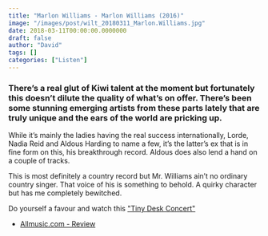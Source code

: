 ```yaml
---
title: "Marlon Williams - Marlon Williams (2016)"
image: "/images/post/wilt_20180311_Marlon.Williams.jpg"
date: 2018-03-11T00:00:00.0000000
draft: false
author: "David"
tags: []
categories: ["Listen"]
---
```

### There’s a real glut of Kiwi talent at the moment but fortunately this doesn’t dilute the quality of what’s on offer. There’s been some stunning emerging artists from these parts lately that are truly unique and the ears of the world are pricking up. 

 While it’s mainly the ladies having the real success internationally, Lorde, Nadia Reid and Aldous Harding to name a few, it’s the latter’s ex that is in fine form on this, his breakthrough record. Aldous does also lend a hand on a couple of tracks.

 This is most definitely a country record but Mr. Williams ain’t no ordinary country singer. That voice of his is something to behold. A quirky character but has me completely bewitched.

 Do yourself a favour and watch this ["Tiny Desk Concert"](https://www.npr.org/event/music/557335495/marlon-williams-tiny-desk-concert)

-  [Allmusic.com - Review](https://www.allmusic.com/album/marlon-williams-mw0002843544)